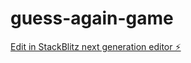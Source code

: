 # guess-again-game

[Edit in StackBlitz next generation editor ⚡️](https://stackblitz.com/~/github.com/221978021-LE-Mokoena/guess-again-game)
